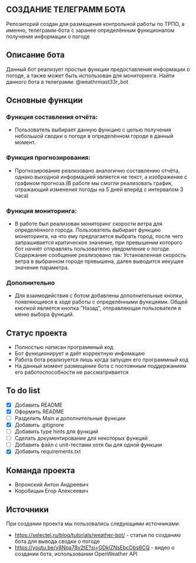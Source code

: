 ## СОЗДАНИЕ ТЕЛЕГРАММ БОТА
Репозиторий создан для размещения контрольной работы по ТРПО, а именно, телеграмм-бота с заранее определённым функционалом получения информации о погоде
## Описание бота
Данный бот реализует простые функции предоставления информации о погоде, а также может быть использован для мониторинга. Найти данного бота в телеграмм: @weathrmast33r_bot
## Основные функции
### Функция составления отчёта:
- Пользователь выбирает данную функцию с целью получения небольшой сводки о погоде в определённом городе в данный момент.
### Функция прогнозирования:
- Прогнозирование реализовано аналогично составлению отчёта, однако выходной информацией является не текст, а изображение с графиком прогноза.(В работе мы смогли реализовать график, отражающий изменения погоды на 5 дней вперёд с интервалом 3 часа)
### Функция мониторинга:
- В работе был реализован мониторинг скорости ветра для определённого города. Пользователь выбирает функцию мониторинга, на что ему предлагается выбрать город, после чего запрашивается критическое значение, при превышении которого бот начнёт отправлять пользователю уведомление о погоде. Содержание сообщение реализовано так: Установленная скорость ветра в выбранном городе превышена, далее выводится иекущее значение параметра.
### Дополнительно    
- Для взаимодействия с ботом добавлены дополнительные кнопки, появляющиеся в ходе работы с определёнными функциями. Общей кнопкой является кнопка "Назад", отправляющая пользователя в меню выбора функций.
## Статус проекта
- Полностью написан программный код
- Бот функционирует и даёт корректную инфомацию
- Работа бота реализуется лишь когда запущен его программный код
- На данный момент размещение бота с постоянным поддержанием его работоспособности не рассматривается

## To do list
- [x] Добавить README
- [x] Оформить README
- [ ] Разделить Main и дополнительные функции
- [x] Добавить .gitignore
- [ ] Добавить type hints для функций
- [ ] Сделать документирование для некоторых функций
- [ ] Добавить файл с unit-тестами хотя бы для одной функции
- [x] Добавить requirements.txt
## Команда проекта
- Воронский Антон Андреевич
- Коробицын Егор Алексеевич
## Источники
При создании проекта мы пользовались следующими источниками:
- https://selectel.ru/blog/tutorials/weather-bot/ - статья по созданию бота для вывода сводки о погоде
- https://youtu.be/v8Nqa78v2tE?si=GDklZNsEbcDbs6CQ - видео о создании бота, использовании OpenWeather API
